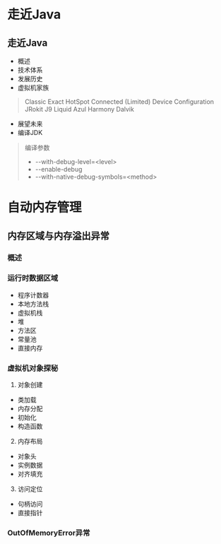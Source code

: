 # 走近Java
## 走近Java
- 概述
- 技术体系
- 发展历史
- 虚拟机家族
> Classic Exact
> HotSpot
> Connected (Limited) Device Configuration
> JRokit J9
> Liquid Azul
> Harmony Dalvik
- 展望未来
- 编译JDK
> 编译参数
> - --with-debug-level=\<level\>
> - --enable-debug
> - --with-native-debug-symbols=\<method\>
> 
> 
# 自动内存管理
## 内存区域与内存溢出异常
### 概述
### 运行时数据区域
- 程序计数器
- 本地方法栈
- 虚拟机栈
- 堆
- 方法区
- 常量池
- 直接内存
### 虚拟机对象探秘
1. 对象创建
- 类加载
- 内存分配
- 初始化
- 构造函数
2. 内存布局
- 对象头
- 实例数据
- 对齐填充
3. 访问定位
- 句柄访问
- 直接指针
### OutOfMemoryError异常
